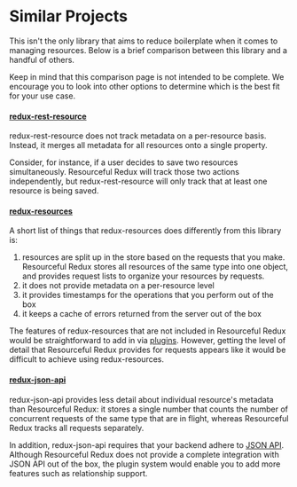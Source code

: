# Similar Projects

This isn't the only library that aims to reduce boilerplate when it comes to
managing resources. Below is a brief comparison between this library and a
handful of others.

Keep in mind that this comparison page is not intended to be complete.
We encourage you to look into other options to determine which is the
best fit for your use case.

#### [redux-rest-resource](https://github.com/mgcrea/redux-rest-resource)

redux-rest-resource does not track metadata on a per-resource basis.
Instead, it merges all metadata for all resources onto a
single property.

Consider, for instance, if a user decides to save two resources simultaneously.
Resourceful Redux will track those two actions independently, but
redux-rest-resource will only track that at least one resource is being saved.

#### [redux-resources](https://github.com/travisbloom/redux-resources)

A short list of things that redux-resources does differently from this library
is:

1. resources are split up in the store based on the requests that you make.
  Resourceful Redux stores all resources of the same type into one object,
  and provides request lists to organize your resources by requests.
1. it does not provide metadata on a per-resource level
1. it provides timestamps for the operations that you perform out of the box
1. it keeps a cache of errors returned from the server out of the box

The features of redux-resources that are not included in Resourceful Redux
would be straightforward to add in via [plugins](../guides/plugins.md).
However, getting the level of detail that Resourceful Redux provides for
requests appears like it would be difficult to achieve using redux-resources.

#### [redux-json-api](https://github.com/dixieio/redux-json-api)

redux-json-api provides less detail about individual resource's metadata than
Resourceful Redux: it stores a single number that counts the number of
concurrent requests of the same type that are in flight, whereas
Resourceful Redux tracks all requests separately.

In addition, redux-json-api requires that your backend adhere to
[JSON API](http://jsonapi.org/). Although Resourceful Redux does not provide a
complete integration with JSON API out of the box, the plugin system would
enable you to add more features such as relationship support.
